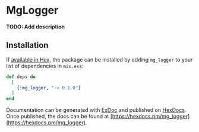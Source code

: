 # MgLogger

**TODO: Add description**

## Installation

If [available in Hex](https://hex.pm/docs/publish), the package can be installed
by adding `mg_logger` to your list of dependencies in `mix.exs`:

```elixir
def deps do
  [
    {:mg_logger, "~> 0.1.0"}
  ]
end
```

Documentation can be generated with [ExDoc](https://github.com/elixir-lang/ex_doc)
and published on [HexDocs](https://hexdocs.pm). Once published, the docs can
be found at [https://hexdocs.pm/mg_logger](https://hexdocs.pm/mg_logger).


